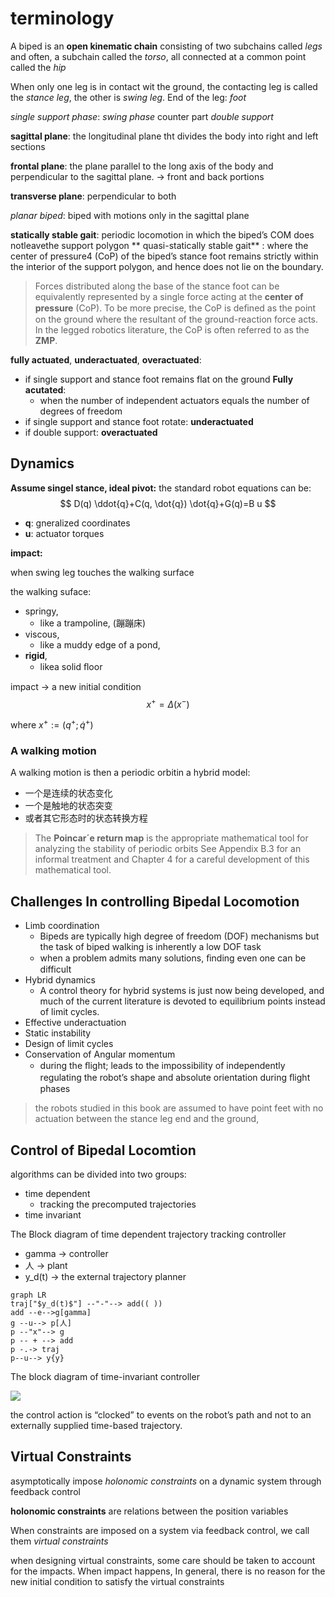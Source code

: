 # terminology
A biped is an **open kinematic chain** consisting of two subchains called *legs* and often, a subchain called the *torso*, all connected at a common point called the *hip*

When only one leg is in contact wit the ground, the contacting leg is called the *stance leg*, the other is *swing leg*. End of the leg: *foot*

*single support phase*: *swing phase* counter part *double support*

**sagittal plane**: the longitudinal plane tht divides the body into right and left sections

**frontal plane**: the plane parallel to the long axis of the body and perpendicular to the sagittal plane. -> front and back portions

**transverse plane**: perpendicular to both

*planar biped*: biped with motions only in the sagittal plane

**statically stable gait**:  periodic locomotion in which the biped’s COM does notleavethe support polygon
**
quasi-statically stable gait** : where the center of pressure4 (CoP) of the biped’s stance foot remains strictly within the interior of the support polygon, and hence does not lie on the boundary. 

>Forces distributed along the base of the stance foot can be equivalently represented by a single force acting at the **center of pressure** (CoP). To be more precise, the CoP is deﬁned as the point on the ground where the resultant of the ground-reaction force acts. In the legged robotics literature, the CoP is often referred to as the **ZMP**.

**fully actuated**, **underactuated**, **overactuated**:
- if single support and stance foot remains flat on the ground **Fully acutated**:
  - when the number of independent actuators equals the number of degrees of freedom
- if single support and stance foot rotate: **underactuated**
- if double support: **overactuated**


  
## Dynamics
**Assume singel stance, ideal pivot:**
the standard robot equations can be:
$$
D(q) \ddot{q}+C(q, \dot{q}) \dot{q}+G(q)=B u
$$
- **q**: gneralized coordinates
- **u**: actuator torques

**impact:**

when swing leg touches the walking surface

the walking suface:
- springy, 
  - like a trampoline, (蹦蹦床)
- viscous, 
  - like a muddy edge of a pond, 
- **rigid**, 
  - likea solid ﬂoor

impact -> a new initial condition
$$
x^{+}=\Delta\left(x^{-}\right)
$$

where $x^{+} :=\left(q^{+} ; \dot{q}^{+}\right)$


### A walking motion
A walking motion is then a periodic orbitin a hybrid model:
- 一个是连续的状态变化
- 一个是触地的状态突变
- 或者其它形态时的状态转换方程

>The **Poincar´e return map** is the appropriate mathematical tool for analyzing the stability of periodic orbits
>See Appendix B.3 for an informal treatment and Chapter 4 for a careful development of this mathematical tool.

## Challenges In controlling Bipedal Locomotion
- Limb coordination
  - Bipeds are typically high degree of freedom (DOF) mechanisms but the task of biped walking is inherently a low DOF task
  - when a problem admits many solutions, ﬁnding even one can be difficult
- Hybrid dynamics
  - A control theory for hybrid systems is just now being developed, and much of the current literature is devoted to equilibrium points instead of limit cycles.
- Effective underactuation
- Static instability
- Design of limit cycles
- Conservation of Angular momentum
  -  during the ﬂight; leads to the impossibility of independently regulating the robot’s shape and absolute orientation during ﬂight phases

> the robots studied in this book are assumed to have point feet with no actuation between the stance leg end and the ground,

## Control of Bipedal Locomtion
algorithms can be divided into two groups:
- time dependent
  - tracking the precomputed trajectories
- time invariant


The Block diagram of time dependent trajectory tracking controller
- gamma -> controller
- 人 -> plant
- y_d(t) -> the external trajectory planner


```mermaid
graph LR
traj["$y_d(t)$"] --"-"--> add(( ))
add --e-->g[gamma]
g --u--> p[人]
p --"x"--> g
p -- + --> add
p -.-> traj
p--u--> y{y}
```

The block diagram of time-invariant controller

![](https://cdn.mathpix.com/snip/images/UbZZYuff2sV3Gyz10bTfYY1aRnfFJrpsu5wreK0F2WM.original.fullsize.png)

 the control action is “clocked” to events on the robot’s path and not to an externally supplied time-based trajectory. 

## Virtual Constraints
asymptotically impose *holonomic constraints* on a dynamic system through feedback control

**holonomic constraints** are relations between the position variables

When constraints are imposed on a system via feedback control, we call them *virtual constraints*

when designing virtual constraints, some care should be taken to account for the impacts. When impact happens, In general, there is no reason for the new initial condition to satisfy the virtual constraints
